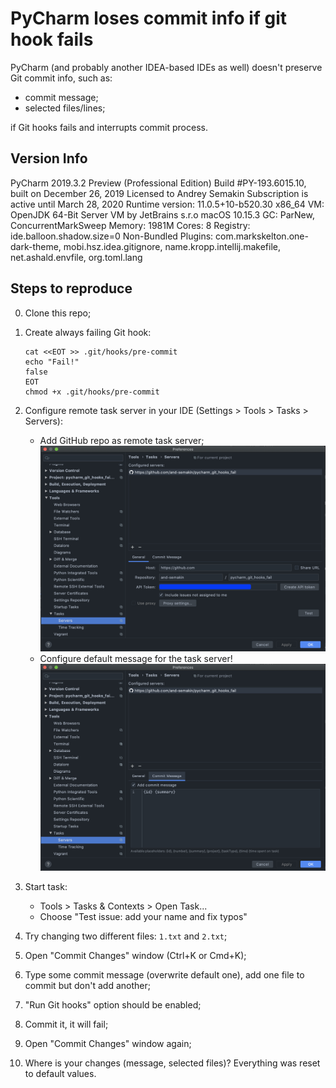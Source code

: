 # PyCharm loses commit info if git hook fails

PyCharm (and probably another IDEA-based IDEs as well)
doesn't preserve Git commit info, such as:
* commit message;
* selected files/lines;

if Git hooks fails and interrupts commit process.

## Version Info

PyCharm 2019.3.2 Preview (Professional Edition)
Build #PY-193.6015.10, built on December 26, 2019
Licensed to Andrey Semakin
Subscription is active until March 28, 2020
Runtime version: 11.0.5+10-b520.30 x86_64
VM: OpenJDK 64-Bit Server VM by JetBrains s.r.o
macOS 10.15.3
GC: ParNew, ConcurrentMarkSweep
Memory: 1981M
Cores: 8
Registry: ide.balloon.shadow.size=0
Non-Bundled Plugins: com.markskelton.one-dark-theme, mobi.hsz.idea.gitignore, name.kropp.intellij.makefile, net.ashald.envfile, org.toml.lang

## Steps to reproduce

0. Clone this repo;

0. Create always failing Git hook:

    ```shell script
    cat <<EOT >> .git/hooks/pre-commit
    echo "Fail!"
    false
    EOT
    chmod +x .git/hooks/pre-commit
    ```

0. Configure remote task server in your IDE (Settings > Tools > Tasks > Servers):
    * Add GitHub repo as remote task server;
    ![Screen 1](assets/C5361B17-BE6E-4570-8C22-E8B0200187C4.jpg)
    * Configure default message for the task server!
    ![Screen 2](assets/6D6D89D7-E07F-4918-A10F-6960EBE8ADC7.jpg)
    
0. Start task:
    * Tools > Tasks & Contexts > Open Task...
    * Choose "Test issue: add your name and fix typos"

0. Try changing two different files: `1.txt` and `2.txt`;

0. Open "Commit Changes" window (Ctrl+K or Cmd+K);

0. Type some commit message (overwrite default one), add one file to commit but don't add another;

0. "Run Git hooks" option should be enabled;

0. Commit it, it will fail;

0. Open "Commit Changes" window again;

0. Where is your changes (message, selected files)? Everything was reset to default values.
